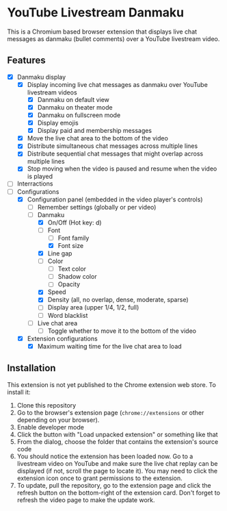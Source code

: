 # YouTube Livestream Danmaku

This is a Chromium based browser extension that displays live chat messages as
danmaku (bullet comments) over a YouTube livestream video.

## Features

- [x] Danmaku display
  - [x] Display incoming live chat messages as danmaku over YouTube livestream
    videos
    - [x] Danmaku on default view
    - [x] Danmaku on theater mode
    - [x] Danmaku on fullscreen mode
    - [x] Display emojis
    - [x] Display paid and membership messages
  - [x] Move the live chat area to the bottom of the video
  - [x] Distribute simultaneous chat messages across multiple lines
  - [x] Distribute sequential chat messages that might overlap across multiple
    lines
  - [x] Stop moving when the video is paused and resume when the video is played
- [ ] Interractions
- [ ] Configurations
  - [x] Configuration panel (embedded in the video player's controls)
    - [ ] Remember settings (globally or per video)
    - [ ] Danmaku
      - [x] On/Off (Hot key: d)
      - [ ] Font
        - [ ] Font family
        - [x] Font size
      - [x] Line gap
      - [ ] Color
        - [ ] Text color
        - [ ] Shadow color
        - [ ] Opacity
      - [x] Speed
      - [x] Density (all, no overlap, dense, moderate, sparse)
      - [ ] Display area (upper 1/4, 1/2, full)
      - [ ] Word blacklist
    - [ ] Live chat area
      - [ ] Toggle whether to move it to the bottom of the video
  - [x] Extension configurations
    - [x] Maximum waiting time for the live chat area to load

## Installation

This extension is not yet published to the Chrome extension web store. To
install it:

1. Clone this repository
2. Go to the browser's extension page (`chrome://extensions` or other depending
   on your browser).
3. Enable developer mode
4. Click the button with "Load unpacked extension" or something like that
5. From the dialog, choose the folder that contains the extension's source code
6. You should notice the extension has been loaded now. Go to a livestream video
   on YouTube and make sure the live chat replay can be displayed (if not,
   scroll the page to locate it). You may need to click the extension icon once
   to grant permissions to the extension.
7. To update, pull the repository, go to the extension page and click the
   refresh button on the bottom-right of the extension card. Don't forget to
   refresh the video page to make the update work.